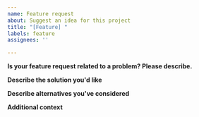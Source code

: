 ```yaml
---
name: Feature request
about: Suggest an idea for this project
title: "[Feature] "
labels: feature
assignees: ''

---
```


**Is your feature request related to a problem? Please describe.**

<!-- A clear and concise description of what the problem is. E.g. I'm always frustrated when [...] -->


**Describe the solution you'd like**

<!-- A clear and concise description of what you want to happen -->


**Describe alternatives you've considered**

<!-- A clear and concise description of any alternative solutions or features you've considered -->


**Additional context**

<!-- Add any other context or screenshots about the feature request here -->
